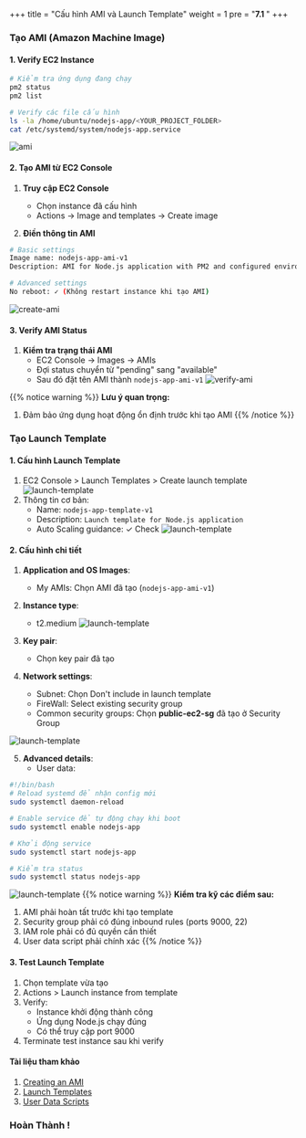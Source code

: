 +++
title = "Cấu hình AMI và Launch Template"
weight = 1
pre = "<b>7.1 </b>"
+++

### Tạo AMI (Amazon Machine Image)

#### 1. Verify EC2 Instance
```bash
# Kiểm tra ứng dụng đang chạy
pm2 status
pm2 list

# Verify các file cấu hình
ls -la /home/ubuntu/nodejs-app/<YOUR_PROJECT_FOLDER>
cat /etc/systemd/system/nodejs-app.service
```
![ami](/images/7-Configure-Load-Balancer/1.png)
#### 2. Tạo AMI từ EC2 Console

1. **Truy cập EC2 Console**
   - Chọn instance đã cấu hình
   - Actions → Image and templates → Create image

2. **Điền thông tin AMI**
```bash
# Basic settings
Image name: nodejs-app-ami-v1
Description: AMI for Node.js application with PM2 and configured environment

# Advanced settings
No reboot: ✓ (Không restart instance khi tạo AMI)
```
![create-ami](/images/7-Configure-Load-Balancer/2.png)


#### 3. Verify AMI Status

1. **Kiểm tra trạng thái AMI**
   - EC2 Console → Images → AMIs
   - Đợi status chuyển từ "pending" sang "available"
   - Sau đó đặt tên AMI thành `nodejs-app-ami-v1`
![verify-ami](/images/7-Configure-Load-Balancer/3.png)


{{% notice warning %}}
**Lưu ý quan trọng:**
1. Đảm bảo ứng dụng hoạt động ổn định trước khi tạo AMI
{{% /notice %}}


### Tạo Launch Template

#### 1. Cấu hình Launch Template
1. EC2 Console > Launch Templates > Create launch template
![launch-template](/images/7-Configure-Load-Balancer/4.png)
2. Thông tin cơ bản:
   - Name: `nodejs-app-template-v1`
   - Description: `Launch template for Node.js application`
   - Auto Scaling guidance: ✓ Check
![launch-template](/images/7-Configure-Load-Balancer/5.png)
#### 2. Cấu hình chi tiết
1. **Application and OS Images**:
   - My AMIs: Chọn AMI đã tạo (`nodejs-app-ami-v1`)

2. **Instance type**:
   - t2.medium
![launch-template](/images/7-Configure-Load-Balancer/6.png)
3. **Key pair**:
   - Chọn key pair đã tạo

4. **Network settings**:
   - Subnet: Chọn Don't include in launch template
   - FireWall: Select existing security group
   - Common security groups: Chọn **public-ec2-sg** đã tạo ở Security Group

![launch-template](/images/7-Configure-Load-Balancer/7.png)

5. **Advanced details**:
   - User data:
```bash
#!/bin/bash
# Reload systemd để nhận config mới
sudo systemctl daemon-reload

# Enable service để tự động chạy khi boot
sudo systemctl enable nodejs-app

# Khởi động service
sudo systemctl start nodejs-app

# Kiểm tra status
sudo systemctl status nodejs-app
```
![launch-template](/images/7-Configure-Load-Balancer/8.png)
{{% notice warning %}}
**Kiểm tra kỹ các điểm sau:**
1. AMI phải hoàn tất trước khi tạo template
2. Security group phải có đúng inbound rules (ports 9000, 22)
3. IAM role phải có đủ quyền cần thiết
4. User data script phải chính xác
{{% /notice %}}

#### 3. Test Launch Template
1. Chọn template vừa tạo
2. Actions > Launch instance from template
3. Verify:
   - Instance khởi động thành công
   - Ứng dụng Node.js chạy đúng
   - Có thể truy cập port 9000
4. Terminate test instance sau khi verify

#### Tài liệu tham khảo
1. [Creating an AMI](https://docs.aws.amazon.com/AWSEC2/latest/UserGuide/creating-an-ami-ebs.html)
2. [Launch Templates](https://docs.aws.amazon.com/AWSEC2/latest/UserGuide/ec2-launch-templates.html)
3. [User Data Scripts](https://docs.aws.amazon.com/AWSEC2/latest/UserGuide/user-data.html)

### Hoàn Thành !